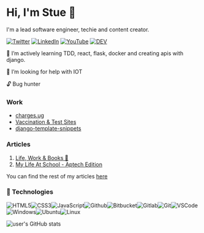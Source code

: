 # Hi, I'm Stue 👋
I'm a lead software engineer, techie and content creator.

[![Twitter](https://img.shields.io/badge/Twitter-%231DA1F2.svg?&style=flat-square&logo=twitter&logoColor=white)](https://twitter.com/stuartelimu) [![LinkedIn](https://img.shields.io/badge/LinkedIn-%230077B5.svg?&style=flat-square&logo=linkedin&logoColor=white)](https://linkedin.com/in/stuartelimu) [![YouTube](https://img.shields.io/badge/YouTube-%23FF0000.svg?&style=flat-square&logo=youtube&logoColor=white)](https://www.youtube.com/channel/UCoB_n3kBg8wPtt5eXMYY5rQ) [![DEV](https://img.shields.io/badge/DEV-%23000000.svg?&style=flat-square&logo=dev.to&logoColor=white)](https://dev.to/stuartelimu)

🌱 I’m actively learning TDD, react, flask, docker and creating apis with django.

🤔 I’m looking for help with IOT

🔓 Bug hunter

### Work

- [charges.ug](https://mmfees.onrender.com/)
- [Vaccination & Test Sites](https://vaccination-centers.herokuapp.com/)
- [django-template-snippets](https://marketplace.visualstudio.com/items?itemName=StuartElimu.django-template-snippets)


### Articles
1. [Life, Work & Books 🤔](https://stuartelimu.medium.com/life-work-books-3a26b9f48e1e)
2. [My Life At School - Aptech Edition](https://telegra.ph/My-Life-at-School---Aptech-Edition-03-07)

You can find the rest of my articles [here](https://stuartelimu.github.io/)

<!--
**stuartelimu/stuartelimu** is a ✨ _special_ ✨ repository because its `README.md` (this file) appears on your GitHub profile.

Here are some ideas to get you started:

- 🔭 I’m currently working on ...
- 🌱 I’m currently learning ...
- 👯 I’m looking to collaborate on ...
- 🤔 I’m looking for help with ...
- 💬 Ask me about ...
- 📫 How to reach me: ...
- 😄 Pronouns: ...
- ⚡ Fun fact: ...
-->


### :wrench: Technologies
![HTML5](https://img.icons8.com/color/30/html-5.png)![CSS3](https://img.icons8.com/color/30/css3.png)![JavaScript](https://img.icons8.com/color/30/javascript.png)![Github](https://img.icons8.com/material-outlined/30/github.png)![Bitbucket](https://img.icons8.com/color/30/bitbucket.png)![Gitlab](https://img.icons8.com/color/30/gitlab.png)![Git](https://img.icons8.com/color/30/git.png)![VSCode](https://img.icons8.com/color/30/visual-studio-code-2019.png)![Windows](https://img.icons8.com/color/30/windows-10.png)![Ubuntu](https://img.icons8.com/color/30/ubuntu--v1.png)![Linux](https://img.icons8.com/color/30/linux.png)

![user's GitHub stats](https://github-readme-stats.vercel.app/api?username=stuartelimu&amp;show_icons=true&amp;theme=radical)
